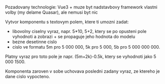 Pozadovany technologie: Vue3 + muze byt nadstavbovy framework vlastni volby (my delame Quasar), ale nemusi byt nic

Vytvor komponentu s textovym polem, ktere ti umozni zadat:
* libovolny ciselny vyraz, napr. 5*10, 5+2, ktery se po opusteni pole vyhodnoti a zobrazi + se propaguje jeho hodnota do modelu
* bezne desetinne cislo 
* cislo ve formatu 5m pro 5 000 000, 5k pro 5 000, 5b pro 5 000 000 000.

Platny vyraz pro toto pole je napr. (5m+2k)-0.5k, ktery se vyhodnoti jako 5 000 1500.

Komponenta zaroven v sobe uchovava posledni zadany vyraz, ze ktereho je dane cislo vypocteno.